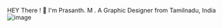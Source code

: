 HEY There ! 👋
I'm Prasanth. M . A Graphic Designer from Tamilnadu, India ![image](https://github.com/Prasanthbme/Prasanthbme/assets/156056209/65bdfb11-4969-4027-849c-541665d61c95)




